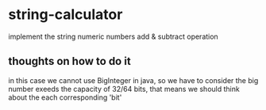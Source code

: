 # string-calculator
implement the string numeric numbers add &amp; subtract operation

## thoughts on how to do it
in this case we cannot use BigInteger in java, so we have to consider the big number exeeds the capacity of 32/64 bits, that means we should think about the each corresponding 'bit'
